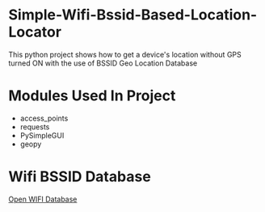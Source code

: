 # Simple-Wifi-Bssid-Based-Location-Locator
This python project shows how to get a device's location without GPS turned ON with the use of BSSID Geo Location Database
# Modules Used In Project
* access_points
* requests
* PySimpleGUI
* geopy
# Wifi BSSID Database
[Open WIFI Database](https://www.mylnikov.org/)
